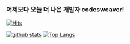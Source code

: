 ### 어제보다 오늘 더 나은 개발자 codesweaver!

[![Hits](https://hits.seeyoufarm.com/api/count/incr/badge.svg?url=https%3A%2F%2Fgithub.com%2Fshinplest)](https://hits.seeyoufarm.com)

[![github stats](https://github-readme-stats.vercel.app/api?username=codesweaver&show_icons=true&hide_border=true)](https://github.com/codesweaver)
[![Top Langs](https://github-readme-stats.vercel.app/api/top-langs/?username=codesweaver&layout=compact)](https://github.com/codesweaver)

<!--
<a href="" target="_blank"><img src="https://img.shields.io/badge/Android-3DDC84?style=flat-square&logo=Android&logoColor=white"/></a>
<a href="" target="_blank"><img src="https://img.shields.io/badge/JAVA-007396?style=flat-square&logo=Java&logoColor=white"/></a>
<a href="" target="_blank"><img src="https://img.shields.io/badge/Kotlin-0095D5?style=flat-square&logo=Kotlin&logoColor=white"/></a>
<a href="" target="_blank"><img src="https://img.shields.io/badge/Python-3776AB?style=flat-square&logo=Python&logoColor=white"/></a>
-->
